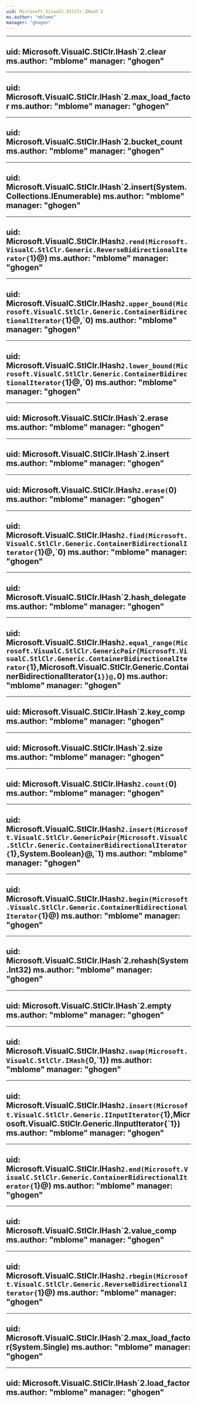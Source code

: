 ```yaml
---
uid: Microsoft.VisualC.StlClr.IHash`2
ms.author: "mblome"
manager: "ghogen"
---
```


---
uid: Microsoft.VisualC.StlClr.IHash`2.clear
ms.author: "mblome"
manager: "ghogen"
---

---
uid: Microsoft.VisualC.StlClr.IHash`2.max_load_factor
ms.author: "mblome"
manager: "ghogen"
---

---
uid: Microsoft.VisualC.StlClr.IHash`2.bucket_count
ms.author: "mblome"
manager: "ghogen"
---

---
uid: Microsoft.VisualC.StlClr.IHash`2.insert(System.Collections.IEnumerable)
ms.author: "mblome"
manager: "ghogen"
---

---
uid: Microsoft.VisualC.StlClr.IHash`2.rend(Microsoft.VisualC.StlClr.Generic.ReverseBidirectionalIterator{`1}@)
ms.author: "mblome"
manager: "ghogen"
---

---
uid: Microsoft.VisualC.StlClr.IHash`2.upper_bound(Microsoft.VisualC.StlClr.Generic.ContainerBidirectionalIterator{`1}@,`0)
ms.author: "mblome"
manager: "ghogen"
---

---
uid: Microsoft.VisualC.StlClr.IHash`2.lower_bound(Microsoft.VisualC.StlClr.Generic.ContainerBidirectionalIterator{`1}@,`0)
ms.author: "mblome"
manager: "ghogen"
---

---
uid: Microsoft.VisualC.StlClr.IHash`2.erase
ms.author: "mblome"
manager: "ghogen"
---

---
uid: Microsoft.VisualC.StlClr.IHash`2.insert
ms.author: "mblome"
manager: "ghogen"
---

---
uid: Microsoft.VisualC.StlClr.IHash`2.erase(`0)
ms.author: "mblome"
manager: "ghogen"
---

---
uid: Microsoft.VisualC.StlClr.IHash`2.find(Microsoft.VisualC.StlClr.Generic.ContainerBidirectionalIterator{`1}@,`0)
ms.author: "mblome"
manager: "ghogen"
---

---
uid: Microsoft.VisualC.StlClr.IHash`2.hash_delegate
ms.author: "mblome"
manager: "ghogen"
---

---
uid: Microsoft.VisualC.StlClr.IHash`2.equal_range(Microsoft.VisualC.StlClr.GenericPair{Microsoft.VisualC.StlClr.Generic.ContainerBidirectionalIterator{`1},Microsoft.VisualC.StlClr.Generic.ContainerBidirectionalIterator{`1}}@,`0)
ms.author: "mblome"
manager: "ghogen"
---

---
uid: Microsoft.VisualC.StlClr.IHash`2.key_comp
ms.author: "mblome"
manager: "ghogen"
---

---
uid: Microsoft.VisualC.StlClr.IHash`2.size
ms.author: "mblome"
manager: "ghogen"
---

---
uid: Microsoft.VisualC.StlClr.IHash`2.count(`0)
ms.author: "mblome"
manager: "ghogen"
---

---
uid: Microsoft.VisualC.StlClr.IHash`2.insert(Microsoft.VisualC.StlClr.GenericPair{Microsoft.VisualC.StlClr.Generic.ContainerBidirectionalIterator{`1},System.Boolean}@,`1)
ms.author: "mblome"
manager: "ghogen"
---

---
uid: Microsoft.VisualC.StlClr.IHash`2.begin(Microsoft.VisualC.StlClr.Generic.ContainerBidirectionalIterator{`1}@)
ms.author: "mblome"
manager: "ghogen"
---

---
uid: Microsoft.VisualC.StlClr.IHash`2.rehash(System.Int32)
ms.author: "mblome"
manager: "ghogen"
---

---
uid: Microsoft.VisualC.StlClr.IHash`2.empty
ms.author: "mblome"
manager: "ghogen"
---

---
uid: Microsoft.VisualC.StlClr.IHash`2.swap(Microsoft.VisualC.StlClr.IHash{`0,`1})
ms.author: "mblome"
manager: "ghogen"
---

---
uid: Microsoft.VisualC.StlClr.IHash`2.insert(Microsoft.VisualC.StlClr.Generic.IInputIterator{`1},Microsoft.VisualC.StlClr.Generic.IInputIterator{`1})
ms.author: "mblome"
manager: "ghogen"
---

---
uid: Microsoft.VisualC.StlClr.IHash`2.end(Microsoft.VisualC.StlClr.Generic.ContainerBidirectionalIterator{`1}@)
ms.author: "mblome"
manager: "ghogen"
---

---
uid: Microsoft.VisualC.StlClr.IHash`2.value_comp
ms.author: "mblome"
manager: "ghogen"
---

---
uid: Microsoft.VisualC.StlClr.IHash`2.rbegin(Microsoft.VisualC.StlClr.Generic.ReverseBidirectionalIterator{`1}@)
ms.author: "mblome"
manager: "ghogen"
---

---
uid: Microsoft.VisualC.StlClr.IHash`2.max_load_factor(System.Single)
ms.author: "mblome"
manager: "ghogen"
---

---
uid: Microsoft.VisualC.StlClr.IHash`2.load_factor
ms.author: "mblome"
manager: "ghogen"
---
